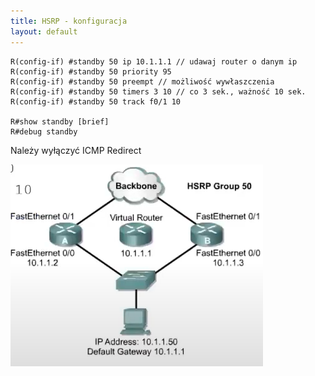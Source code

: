```yaml
---
title: HSRP - konfiguracja 
layout: default
---
```


```cisco
R(config-if) #standby 50 ip 10.1.1.1 // udawaj router o danym ip
R(config-if) #standby 50 priority 95 
R(config-if) #standby 50 preempt // możliwość wywłaszczenia 
R(config-if) #standby 50 timers 3 10 // co 3 sek., ważność 10 sek.
R(config-if) #standby 50 track f0/1 10 

R#show standby [brief]
R#debug standby 
```
Należy wyłączyć ICMP Redirect 

![HSRP Conf](hsrp-conf.png)